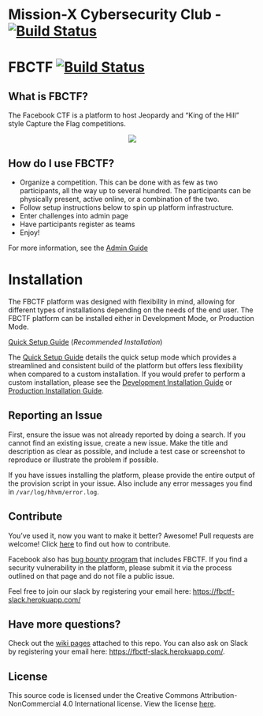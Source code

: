 
# Mission-X Cybersecurity Club -  [![Build Status](https://travis-ci.org/facebook/fbctf.svg)](https://travis-ci.org/facebook/fbctf)

# FBCTF [![Build Status](https://travis-ci.org/facebook/fbctf.svg)](https://travis-ci.org/facebook/fbctf)

## What is FBCTF?

The Facebook CTF is a platform to host Jeopardy and “King of the Hill” style Capture the Flag competitions.

<div align="center"><img src="screencapture.gif" /></div>

## How do I use FBCTF?

* Organize a competition. This can be done with as few as two participants, all the way up to several hundred. The participants can be physically present, active online, or a combination of the two.
* Follow setup instructions below to spin up platform infrastructure.
* Enter challenges into admin page
* Have participants register as teams
* Enjoy!

For more information, see the [Admin Guide](https://github.com/facebook/fbctf/wiki/Admin-Guide)

# Installation

The FBCTF platform was designed with flexibility in mind, allowing for different types of installations depending on the needs of the end user. The FBCTF platform can be installed either in Development Mode, or Production Mode.

[Quick Setup Guide](https://github.com/facebook/fbctf/wiki/Quick-Setup-Guide) (_Recommended Installation_)

The [Quick Setup Guide](https://github.com/facebook/fbctf/wiki/Quick-Setup-Guide) details the quick setup mode which provides a streamlined and consistent build of the platform but offers less flexibility when compared to a custom installation. If you would prefer to perform a custom installation, please see the [Development Installation Guide](https://github.com/facebook/fbctf/wiki/Installation-Guide,-Development) or [Production Installation Guide](https://github.com/facebook/fbctf/wiki/Installation-Guide,-Production).

## Reporting an Issue

First, ensure the issue was not already reported by doing a search. If you cannot find an existing issue, create a new issue. Make the title and description as clear as possible, and include a test case or screenshot to reproduce or illustrate the problem if possible.

If you have issues installing the platform, please provide the entire output of the provision script in your issue. Also include any error messages you find in `/var/log/hhvm/error.log`.

## Contribute

You’ve used it, now you want to make it better? Awesome! Pull requests are welcome! Click [here](https://github.com/facebook/fbctf/blob/master/CONTRIBUTING.md) to find out how to contribute.

Facebook also has [bug bounty program](https://www.facebook.com/whitehat/) that includes FBCTF. If you find a security vulnerability in the platform, please submit it via the process outlined on that page and do not file a public issue.

Feel free to join our slack by registering your email here: https://fbctf-slack.herokuapp.com/

## Have more questions?

Check out the [wiki pages](https://github.com/facebook/fbctf/wiki) attached to this repo. You can also ask on Slack by registering your email here: https://fbctf-slack.herokuapp.com/.

## License

This source code is licensed under the Creative Commons Attribution-NonCommercial 4.0 International license. View the license [here](https://github.com/facebook/fbctf/blob/master/LICENSE).
